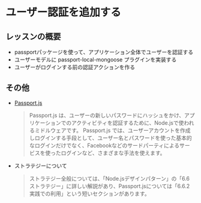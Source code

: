 # ユーザー認証を追加する

## レッスンの概要

- passportパッケージを使って、アプリケーション全体でユーザーを認証する
- ユーザーモデルに passport-local-mongoose プラグインを実装する
- ユーザーがログインする前の認証アクションを作る

## その他

- [Passport.js](http://www.passportjs.org/)

  > Passport.js は、ユーザーの新しいパスワードにハッシュをかけ、アプリケーションでのアクティビティを認証するために、Node.jsで使われるミドルウェアです。
  > Passport.js では、ユーザーアカウントを作成しログインする手段として、ユーザー名とパスワードを使った基本的なログインだけでなく、Facebookなどのサードパーティによるサービスを使ったログインなど、さまざまな手法を使えます。

- ストラテジーについて

  > ストラテジー全般については、「Node.jsデザインパターン」の「6.6 ストラテジー」に詳しい解説があり、Passport.jsについては「6.6.2 実践での利用」という短いセクションがあります。
